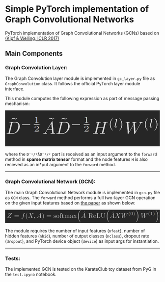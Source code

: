 # Simple PyTorch implementation of Graph Convolutional Networks

PyTorch implementation of Graph Convolutional Networks (GCNs) based on [(Kipf & Welling, ICLR 2017)](https://arxiv.org/abs/1609.02907)

## Main Components

### Graph Convolution Layer:
The Graph Convolution layer module is implemented in `gc_layer.py` file as `GraphConvolution` class. It follows the official PyTorch layer module interface.

This module computes the following expression as part of message passing mechanism:

![graph convolution layer](https://github.com/ebrahimpichka/gcn-pt/blob/main/images/gclayer.png)

where the `D⁻¹/²ÃD⁻¹/²` part is received as an input argument to the `forward` method in **sparse matrix tensor** format and the node features `H` is also recieved as an in*put argument to the `forward` method.

---

### Graph Convolutional Network (GCN):
The main Graph Convolutional Network module is implemented in `gcn.py` file as `GCN` class. The `forward` method performs a full two-layer GCN operation on the given input features based on [the paper](https://arxiv.org/abs/1609.02907) as shown below:

![graph convolution layer](https://github.com/ebrahimpichka/gcn-pt/blob/main/images/gcn.png)

The module requires the number of input features (`nfeat`), number of hidden features (`nhid`), number of output classes (`nclass`), dropout rate (`dropout`), and PyTorch device object (`device`) as input args for instantiation.

---


### Tests:
The implemented GCN is tested on the KarateClub toy dataset from PyG  in the `test.ipynb` notebook.
